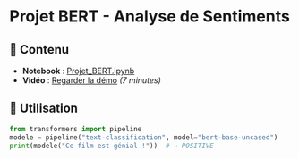 # Projet BERT - Analyse de Sentiments  

## 📝 Contenu  
- **Notebook** : [Projet_BERT.ipynb](Projet_BERT.ipynb)
- **Vidéo** : [Regarder la démo](https://youtu.be/...) *(7 minutes)*  

## 🚀 Utilisation  
```python
from transformers import pipeline
modele = pipeline("text-classification", model="bert-base-uncased")
print(modele("Ce film est génial !"))  # → POSITIVE
